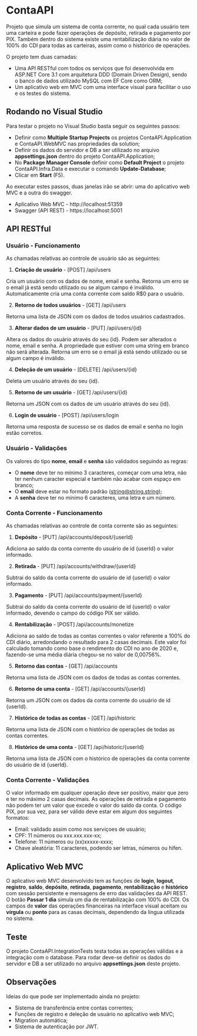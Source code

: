 # ContaAPI
 
Projeto que simula um sistema de conta corrente, no qual cada usuário tem uma carteira e pode fazer operações de depósito, retirada e pagamento por PIX. Também dentro do sistema existe uma rentabilização diária no valor de 100% do CDI para todas as carteiras, assim como o histórico de operações.

O projeto tem duas camadas:

- Uma API RESTful com todos os serviços que foi desenvolvida em ASP.NET Core 3.1 com arquitetura DDD (Domain Driven Design), sendo o banco de dados utilizado MySQL com EF Core como ORM;
- Um aplicativo web em MVC com uma interface visual para facilitar o uso e os testes do sistema.

## Rodando no Visual Studio

Para testar o projeto no Visual Studio basta seguir os seguintes passos:

- Definir como **Multiple Startup Projects** os projetos ContaAPI.Application e ContaAPI.WebMVC nas propriedades da solution;
- Definir os dados do servidor e DB a ser utilizado no arquivo **appsettings.json** dentro do projeto ContaAPI.Application;
- No **Package Manager Console** definir como **Default Project** o projeto ContaAPI.Infra.Data e executar o comando **Update-Database**;
- Clicar em **Start** (F5).

Ao executar estes passos, duas janelas irão se abrir: uma do aplicativo web MVC e a outra do swagger.

- Aplicativo Web MVC - http://localhost:51359
- Swagger (API REST) - https://localhost:5001

## API RESTful

### Usuário - Funcionamento

As chamadas relativas ao controle de usuário são as seguintes:

1. **Criação de usuário** - [POST] /api/users

Cria um usuário com os dados de nome, email e senha. Retorna um erro se o email já está sendo utilizado ou se algum campo é inválido. Automaticamente cria uma conta corrente com saldo R$0 para o usuário.

2. **Retorno de todos usuários** - [GET] /api/users

Retorna uma lista de JSON com os dados de todos usuários cadastrados.

3. **Alterar dados de um usuário** - [PUT] /api/users/{id}

Altera os dados do usuário através do seu {id}. Podem ser alterados o nome, email e senha. A propriedade que estiver com uma string em branco não será alterada. Retorna um erro se o email já está sendo utilizado ou se algum campo é inválido.

4. **Deleção de um usuário** - [DELETE] /api/users/{id}

Deleta um usuário através do seu {id}.

5. **Retorno de um usuário** - [GET] /api/users/{id}

Retorna um JSON com os dados de um usuário através do seu {id}.

6. **Login de usuário** - [POST] /api/users/login

Retorna uma resposta de sucesso se os dados de email e senha no login estão corretos.

### Usuário - Validações

Os valores do tipo **nome**, **email** e **senha** são validados seguindo as regras:

- O **nome** deve ter no mínimo 3 caracteres, começar com uma letra, não ter nenhum caracter especial e também não acabar com espaço em branco;
- O **email** deve estar no formato padrão (string@string.string);
- A **senha** deve ter no mínimo 6 caracteres, uma letra e um número.

### Conta Corrente - Funcionamento

As chamadas relativas ao controle de conta corrente são as seguintes:

1. **Depósito** - [PUT] /api/accounts/deposit/{userId}

Adiciona ao saldo da conta corrente do usuário de id {userId} o valor informado.

2. **Retirada** - [PUT] /api/accounts/withdraw/{userId}

Subtrai do saldo da conta corrente do usuário de id {userId} o valor informado.

3. **Pagamento** - [PUT] /api/accounts/payment/{userId}

Subtrai do saldo da conta corrente do usuário de id {userId} o valor informado, devendo o campo do código PIX ser válido.

4. **Rentabilização** - [POST] /api/accounts/monetize

Adiciona ao saldo de todas as contas correntes o valor referente a 100% do CDI diário, arredondando o resultado para 2 casas decimais. Este valor foi calculado tomando como base o rendimento do CDI no ano de 2020 e, fazendo-se uma média diária chegou-se no valor de 0,00756%.

5. **Retorno das contas** - [GET] /api/accounts

Retorna uma lista de JSON com os dados de todas as contas correntes.

6. **Retorno de uma conta** - [GET] /api/accounts/{userId}

Retorna um JSON com os dados da conta corrente do usuário de id {userId}.

7. **Histórico de todas as contas** - [GET] /api/historic

Retorna uma lista de JSON com o histórico de operações de todas as contas correntes.

8. **Histórico de uma conta** - [GET] /api/historic/{userId}

Retorna uma lista de JSON com o histórico de operações da conta corrente do usuário de id {userId}.

### Conta Corrente - Validações

O valor informado em qualquer operação deve ser positivo, maior que zero e ter no máximo 2 casas decimais. As operações de retirada e pagamento não podem ter um valor que excede o valor do saldo da conta. O código PIX, por sua vez, para ser válido deve estar em algum dos seguintes formatos:

- Email: validado assim como nos serviçoes de usuário;
- CPF: 11 números ou xxx.xxx.xxx-xx;
- Telefone: 11 números ou (xx)xxxxx-xxxx;
- Chave aleatória: 11 caracteres, podendo ser letras, números ou hífen.

## Aplicativo Web MVC

O aplicativo web MVC desenvolvido tem as funções de **login**, **logout**, **registro**, **saldo**, **depósito**, **retirada**, **pagamento**, **rentabilização** e **histórico** com sessão persistente e mensagens de erro das validações da API REST. O botão **Passar 1 dia** simula um dia de rentabilização com 100% do CDI. Os campos de **valor** das operações financeiras na interface visual aceitam ou **vírgula** ou **ponto** para as casas decimais, dependendo da língua utilizada no sistema.

## Teste

O projeto ContaAPI.IntegrationTests testa todas as operações válidas e a integração com o database. Para rodar deve-se definir os dados do servidor e DB a ser utilizado no arquivo **appsettings.json** deste projeto.

## Observações

Ideias do que pode ser implementado ainda no projeto:

- Sistema de transferência entre contas correntes;
- Funções de registro e deleção de usuário no aplicativo web MVC;
- Migration automática;
- Sistema de autenticação por JWT.
